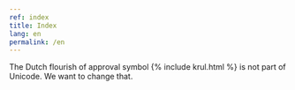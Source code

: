 ```yaml
---
ref: index
title: Index
lang: en
permalink: /en
---
```

The Dutch flourish of approval symbol {% include krul.html %} is not part of Unicode. We
want to change that.